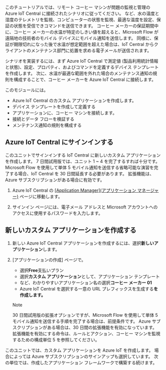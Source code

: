  このチュートリアルでは、リモート コーヒー マシンが問題の監視と管理の Azure IoT Central に接続されたシナリオに従ってください。 など、水の温度と湿度のテレメトリを監視、コンピューターの状態を監視、最適な温度を設定、保証の状態を受信できコマンドを送信できます。 コーヒー メーカーの保証期間中に、コーヒー メーカーの水温が特定のしきい値を超えると、Microsoft Flow が遠隔地の技術者のモバイル デバイスにモバイル通知を送信します。 同様に、保証が期限切れになった後で水温が想定範囲を超えた場合は、IoT Central からクライアントのメンテナンス部門に処置を求める電子メールが送信されます。

シナリオを実装するには、まず Azure IoT Central で測定値 (製品利用統計情報と状態)、設定、プロパティ、およびコマンドを定義するデバイス テンプレートを作成します。 次に、水温が最適な範囲を外れた場合のメンテナンス通知の規則を構成することで、コーヒー メーカーを Azure IoT Central に接続します。

このモジュールには。
- Azure IoT Central のカスタム アプリケーションを作成します。 
- デバイス テンプレートを作成して定義する
- アプリケーションに、コーヒー マシンを接続します。
- 接続とデータ フローを検証する
- メンテナンス通知の規則を構成する
 
## <a name="sign-in-to-azure-iot-central"></a>Azure IoT Central にサインインする
このユニットでサインインする IoT Central に新しいカスタム アプリケーションを作成します。 7 日間試用版では、ユニット 1 ~ 4 を完了するすれば十分です。 Microsoft Flow を使用して単体 5 モバイル通知を送信する省略可能な演習を完了する場合、IoT Central を 30 日間延長する必要があります。 拡張機能は、Azure サブスクリプションがある場合に有効です。  

1. Azure IoT Central の [[Application Manager]\(アプリケーション マネージャー\)](https://aka.ms/iotcentral) ページに移動します。 

1. サインイン ページには、電子メール アドレスと Microsoft アカウントへのアクセスに使用するパスワードを入力します。

## <a name="create-a-new-custom-application"></a>新しいカスタム アプリケーションを作成する

1. 新しい Azure IoT Central アプリケーションを作成するには、選択**新しいアプリケーション**します。 

1. [アプリケーションの作成] ページで。 
    * 選択**Free**支払いプラン
    * 選択**カスタム アプリケーション**として、アプリケーション テンプレート
    * など、わかりやすいアプリケーション名の選択**コーヒー メーカー 01**
    * Azure IoT Central を選択する一意の URL プレフィックスを生成する**を作成します。**
    
   > [!NOTE]
   > 30 日間試用版の拡張オプションですが、Microsoft Flow を使用して単体 5 モバイル通知を送信する手順を完了する場合は、前提条件です。 Azure サブスクリプションがある場合は、30 日間の拡張機能を有効になっています。 拡張機能を有効にする命令は、ルールとアクション、コーヒー マシンを監視するための構成単位 5 を参照してください。

このユニットでは、カスタム アプリケーションを Azure IoT を作成します。 場合によっては Azure サブスクリプションのサインアップも選択しています。 次の単位では、作成したアプリケーション フレームワークで構築する続けます。 